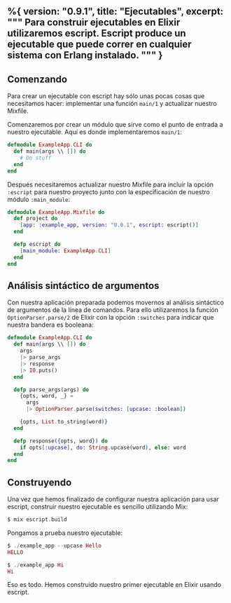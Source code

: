 %{
  version: "0.9.1",
  title: "Ejecutables",
  excerpt: """
  Para construir ejecutables en Elixir utilizaremos escript. Escript produce un ejecutable que puede correr en cualquier sistema con Erlang instalado.
  """
}
---

## Comenzando

Para crear un ejecutable con escript hay sólo unas pocas cosas que necesitamos hacer: implementar una función `main/1` y actualizar nuestro Mixfile.

Comenzaremos por crear un módulo que sirve como el punto de entrada a nuestro ejecutable. Aquí es donde implementaremos `main/1`:

```elixir
defmodule ExampleApp.CLI do
  def main(args \\ []) do
    # Do stuff
  end
end
```

Después necesitaremos actualizar nuestro Mixfile para incluir la opción `:escript` para nuestro proyecto junto con la especificación de nuestro módulo `:main_module`:

```elixir
defmodule ExampleApp.Mixfile do
  def project do
    [app: :example_app, version: "0.0.1", escript: escript()]
  end

  defp escript do
    [main_module: ExampleApp.CLI]
  end
end
```

## Análisis sintáctico de argumentos

Con nuestra aplicación preparada podemos movernos al análisis sintáctico de argumentos de la línea de comandos. Para ello utilizaremos la función `OptionParser.parse/2` de Elixir con la opción `:switches` para indicar que nuestra bandera es booleana:

```elixir
defmodule ExampleApp.CLI do
  def main(args \\ []) do
    args
    |> parse_args
    |> response
    |> IO.puts()
  end

  defp parse_args(args) do
    {opts, word, _} =
      args
      |> OptionParser.parse(switches: [upcase: :boolean])

    {opts, List.to_string(word)}
  end

  defp response({opts, word}) do
    if opts[:upcase], do: String.upcase(word), else: word
  end
end
```

## Construyendo

Una vez que hemos finalizado de configurar nuestra aplicación para usar escript, construir nuestro ejecutable es sencillo utilizando Mix:

```elixir
$ mix escript.build
```

Pongamos a prueba nuestro ejecutable:

```elixir
$ ./example_app --upcase Hello
HELLO

$ ./example_app Hi
Hi
```

Eso es todo. Hemos construido nuestro primer ejecutable en Elixir usando escript.
